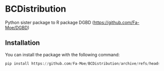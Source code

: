 # BCDistribution

<!-- badges: start -->
<!-- badges: end -->


Python sister package to R package DGBD (https://github.com/Fa-Moe/DGBD)

## Installation

You can install the package with the following command:

```python
pip install https://github.com/Fa-Moe/BCDistribution/archive/refs/heads/main.zip
```

